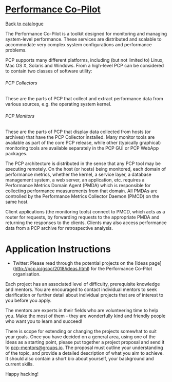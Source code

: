 
# [Performance Co-Pilot](http://pcp.io)

[Back to catalogue](../README.md#performance-co-pilot)

The Performance Co-Pilot is a toolkit designed for monitoring and managing system-level performance.  These services are distributed and scalable to accommodate very complex system configurations and performance problems.

PCP supports many different platforms, including (but not limited to) Linux, Mac OS X, Solaris and Windows.  From a high-level PCP can be considered to contain two classes of software utility:

###### PCP Collectors
These are the parts of PCP that collect and extract performance data from various sources, e.g. the operating system kernel.

###### PCP Monitors
These are the parts of PCP that display data collected from hosts (or archives) that have the PCP Collector installed.  Many monitor tools are available as part of the core PCP release, while other (typically graphical) monitoring tools are available separately in the PCP GUI or PCP WebApp packages.

The PCP architecture is distributed in the sense that any PCP tool may be executing remotely.  On the host (or hosts) being monitored, each domain of performance metrics, whether the kernel, a service layer, a database management system, a web server, an application, etc. requires a Performance Metrics Domain Agent (PMDA) which is responsible for collecting performance measurements from that domain.  All PMDAs are controlled by the Performance Metrics Collector Daemon (PMCD) on the same host.

Client applications (the monitoring tools) connect to PMCD, which acts as a router for requests, by forwarding requests to the appropriate PMDA and returning the responses to the clients.  Clients may also access performance data from a PCP archive for retrospective analysis.

# Application Instructions

* Twitter: Please read through the potential projects on the [Ideas page] (http://pcp.io/gsoc/2018/ideas.html) for the Performance Co-Pilot organisation.

Each project has an associated level of difficulty, prerequisite knowledge and mentors.  You are encouraged to contact individual mentors to seek clarification or further detail about individual projects that are of interest to you before you apply.

The mentors are experts in their fields who are volunteering time to help you.  Make the most of them - they are wonderfully kind and friendly people who want you to learn and succeed!

There is scope for extending or changing the projects somewhat to suit your goals.  Once you have decided on a general area, using one of the Ideas as a starting point, please put together a project proposal and send it to <pcp-mentors@groups.io>.  The proposal must outline your understanding of the topic, and provide a detailed description of what you aim to achieve.  It should also contain a short bio about yourself, your background and current skills.

Happy hacking!